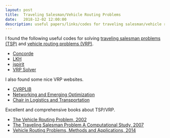 ```yaml
---
layout: post
title:  Traveling Salesman/Vehicle Routing Problems
date:   2018-12-02 12:00:00
description: useful papers/links/codes for traveling salesman/vehicle routing problems
---
```


I found the following useful codes for solving <a href="https://en.wikipedia.org/wiki/Travelling_salesman_problem" target="_blank">traveling salesman problems (TSP)</a> and <a href="https://en.wikipedia.org/wiki/Vehicle_routing_problem" target="_blank">vehicle routing problems (VRP)</a>.

<ul>
    <li><a href="http://www.math.uwaterloo.ca/tsp/concorde/index.html" target="_blank">Concorde</a></li>
    <li><a href="http://akira.ruc.dk/~keld/research/LKH-3/" target="_blank">LKH</a></li>
    <li><a href="https://github.com/graphhopper/jsprit" target="_blank">jspirit</a></li>
    <li><a href="https://allgo.inria.fr/app/vehiclerouting" target="_blank">VRP Solver</a></li>
</ul>

I also found some nice VRP websites.

<ul>
    <li><a href="http://vrp.galgos.inf.puc-rio.br/index.php/en/" target="_blank">CVRPLIB</a></li>
    <li><a href="http://neo.lcc.uma.es/vrp/" target="_blank">Networking and Emerging Optimization</a></li>
    <li><a href="http://chairelogistique.hec.ca/en/" target="_blank">Chair in Logistics and Transportation</a></li>
</ul>

Excellent and comprehensive books about TSP/VRP.

<ul>
    <li><a href="https://epubs.siam.org/doi/book/10.1137/1.9780898718515" target="_blank">The Vehicle Routing Problem, 2002</a></li>
    <li><a href="https://press.princeton.edu/titles/8451.html" target="_blank">The Traveling Salesman Problem A Computational Study, 2007</a></li>
    <li><a href="http://bookstore.siam.org/mo18/" target="_blank">Vehicle Routing Problems, Methods and Applications, 2014</a></li>
</ul>